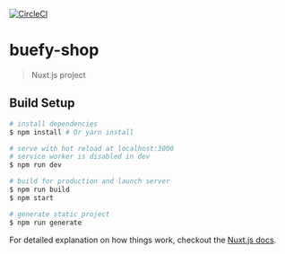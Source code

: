 [![CircleCI](https://circleci.com/gh/14nrv/buefy-shop/tree/master.svg?style=shield)](https://circleci.com/gh/14nrv/buefy-shop/tree/master)

# buefy-shop

> Nuxt.js project

## Build Setup

``` bash
# install dependencies
$ npm install # Or yarn install

# serve with hot reload at localhost:3000
# service worker is disabled in dev
$ npm run dev

# build for production and launch server
$ npm run build
$ npm start

# generate static project
$ npm run generate
```

For detailed explanation on how things work, checkout the [Nuxt.js docs](https://github.com/nuxt/nuxt.js).
